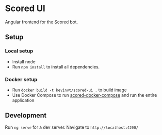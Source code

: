 # Scored UI

Angular frontend for the Scored bot.

## Setup

### Local setup

* Install node
* Run `npm install` to install all dependencies.

### Docker setup

* Run `docker build -t kevinvt/scored-ui .` to build image
* Use Docker Compose to run [scored-docker-compose](https://github.com/KevinVanthuyne/scored-docker-compose) and run the entire application

## Development

Run `ng serve` for a dev server. Navigate to `http://localhost:4200/`
